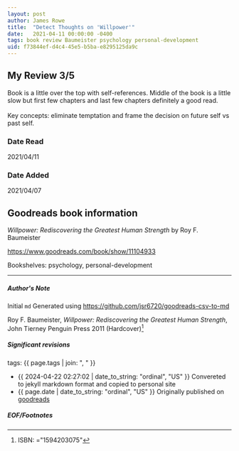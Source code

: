 ```yaml
---
layout: post
author: James Rowe
title:  "Detect Thoughts on 'Willpower'"
date:   2021-04-11 00:00:00 -0400
tags: book review Baumeister psychology personal-development
uid: f73844ef-d4c4-45e5-b5ba-e8295125da9c
---
```


<!-- highly dependent on how you personally use jekyll templates, and how you want this to show up -->
<!-- escape any jekyll keys with double brackets -->

## My Review 3/5

Book is a little over the top with self-references. Middle of the book is a little slow but first few chapters and last few chapters definitely a good read.<br/><br/>Key concepts: eliminate temptation and frame the decision on future self vs past self.

### Date Read
2021/04/11

### Date Added
2021/04/07

## Goodreads book information

*Willpower: Rediscovering the Greatest Human Strength* by Roy F. Baumeister

https://www.goodreads.com/book/show/11104933

Bookshelves: psychology, personal-development

---

##### Author's Note

Initial `md` Generated using https://github.com/jsr6720/goodreads-csv-to-md

Roy F. Baumeister, *Willpower: Rediscovering the Greatest Human Strength*, John Tierney Penguin Press 2011 (Hardcover)[^1]

##### Significant revisions

tags: {{ page.tags | join: ", " }} <!-- todo move this somewhere -->

- {{ 2024-04-22 02:27:02 | date_to_string: "ordinal", "US" }} Convereted to jekyll markdown format and copied to personal site
- {{ page.date | date_to_string: "ordinal", "US" }} Originally published on [goodreads](https://www.goodreads.com)

##### EOF/Footnotes

[^1]: ISBN: ="1594203075"
